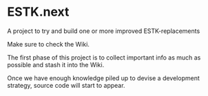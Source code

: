 # ESTK.next
A project to try and build one or more improved ESTK-replacements

Make sure to check the Wiki.

The first phase of this project is to collect important info as much as possible and stash it into the Wiki.

Once we have enough knowledge piled up to devise a development strategy, source code will start to appear.

